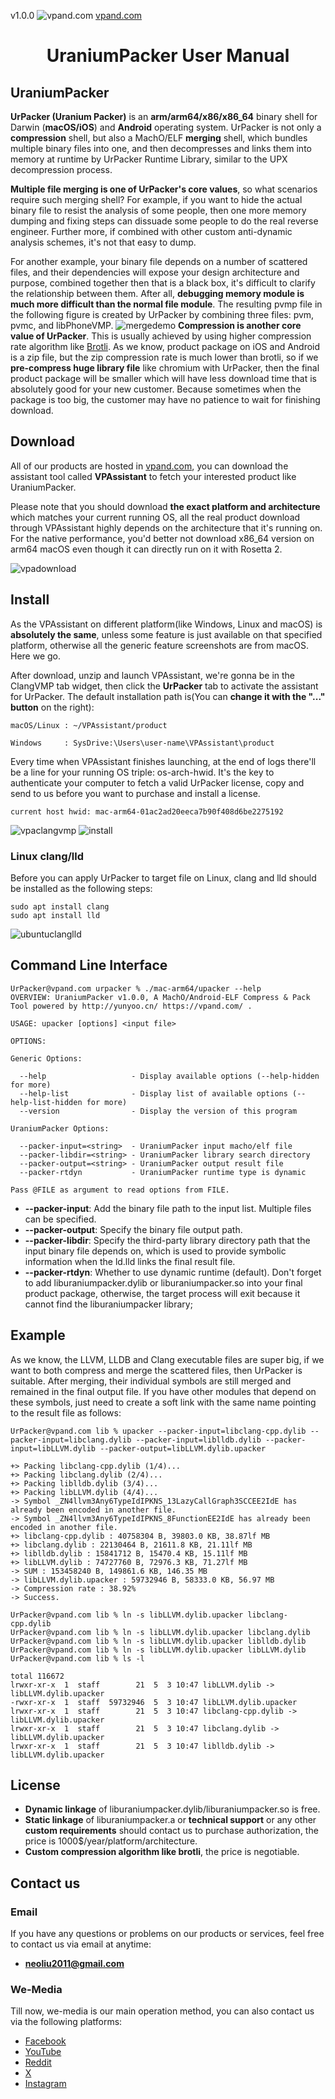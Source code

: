 v1.0.0
![vpand.com](https://raw.githubusercontent.com/vpand/imgres/main/vpand.png)
[vpand.com](https://vpand.com/)
#
# <p style="text-align:center;">UraniumPacker User Manual</p>
## UraniumPacker
**UrPacker (Uranium Packer)** is an **arm/arm64/x86/x86_64** binary shell for Darwin (**macOS/iOS**) and **Android** operating system. UrPacker is not only a **compression** shell, but also a MachO/ELF **merging** shell, which bundles multiple binary files into one, and then decompresses and links them into memory at runtime by UrPacker Runtime Library, similar to the UPX decompression process.

**Multiple file merging is one of UrPacker's core values**, so what scenarios require such merging shell? For example, if you want to hide the actual binary file to resist the analysis of some people, then one more memory dumping and fixing steps can dissuade some people to do the real reverse engineer. Further more, if combined with other custom anti-dynamic analysis schemes, it's not that easy to dump.

For another example, your binary file depends on a number of scattered files, and their dependencies will expose your design architecture and purpose, combined together then that is a black box, it's difficult to clarify the relationship between them. After all, **debugging memory module is much more difficult than the normal file module**. The resulting pvmp file in the following figure is created by UrPacker by combining three files: pvm, pvmc, and libPhoneVMP.
![mergedemo](https://raw.githubusercontent.com/vpand/imgres/main/urpacker/mergedemo-1.svg)
**Compression is another core value of UrPacker**. This is usually achieved by using higher compression rate algorithm like [Brotli](https://en.wikipedia.org/wiki/Brotli). As we know, product package on iOS and Android is a zip file, but the zip compression rate is much lower than brotli, so if we **pre-compress huge library file** like chromium with UrPacker, then the final product package will be smaller which will have less download time that is absolutely good for your new customer. Because sometimes when the package is too big, the customer may have no patience to wait for finishing download.
## Download
All of our products are hosted in [vpand.com](https://vpand.com/), you can download the assistant tool called **VPAssistant** to fetch your interested product like UraniumPacker.

Please note that you should download **the exact platform and architecture** which matches your current running OS, all the real product download through VPAssistant highly depends on the architecture that it's running on. For the native performance, you'd better not download x86_64 version on arm64 macOS even though it can directly run on it with Rosetta 2.

![vpadownload](https://raw.githubusercontent.com/vpand/imgres/main/vpadownload.jpg)
## Install
As the VPAssistant on different platform(like Windows, Linux and macOS) is **absolutely the same**, unless some feature is just available on that specified platform, otherwise all the generic feature screenshots are from macOS. Here we go.

After download, unzip and launch VPAssistant, we're gonna be in the ClangVMP tab widget, then click the **UrPacker** tab to activate the assistant for UrPacker. The default installation path is(You can **change it with the "..." button** on the right):
```
macOS/Linux : ~/VPAssistant/product

Windows     : SysDrive:\Users\user-name\VPAssistant\product
```
Every time when VPAssistant finishes launching, at the end of logs there'll be a line for your running OS triple: os-arch-hwid. It's the key to authenticate your computer to fetch a valid UrPacker license, copy and send to us before you want to purchase and install a license.
```
current host hwid: mac-arm64-01ac2ad20eeca7b90f408d6be2275192
```
![vpaclangvmp](https://raw.githubusercontent.com/vpand/imgres/main/ultimatevmp/vpaclangvmp.jpg)
![install](https://raw.githubusercontent.com/vpand/imgres/main/urpacker/install.png)
### Linux clang/lld
Before you can apply UrPacker to target file on Linux, clang and lld should be installed as the following steps:
```shell
sudo apt install clang
sudo apt install lld
```
![ubuntuclanglld](https://raw.githubusercontent.com/vpand/imgres/main/ubuntuclanglld.png)
## Command Line Interface
```shell
UrPacker@vpand.com urpacker % ./mac-arm64/upacker --help
OVERVIEW: UraniumPacker v1.0.0, A MachO/Android-ELF Compress & Pack Tool powered by http://yunyoo.cn/ https://vpand.com/ .

USAGE: upacker [options] <input file>

OPTIONS:

Generic Options:

  --help                   - Display available options (--help-hidden for more)
  --help-list              - Display list of available options (--help-list-hidden for more)
  --version                - Display the version of this program

UraniumPacker Options:

  --packer-input=<string>  - UraniumPacker input macho/elf file
  --packer-libdir=<string> - UraniumPacker library search directory
  --packer-output=<string> - UraniumPacker output result file
  --packer-rtdyn           - UraniumPacker runtime type is dynamic

Pass @FILE as argument to read options from FILE.
```
 * **--packer-input**: Add the binary file path to the input list. Multiple files can be specified. 
 * **--packer-output**: Specify the binary file output path. 
 * **--packer-libdir**: Specify the third-party library directory path that the input binary file depends on, which is used to provide symbolic information when the ld.lld links the final result file.
 * **--packer-rtdyn**: Whether to use dynamic runtime (default). Don't forget to add liburaniumpacker.dylib or liburaniumpacker.so into your final product package, otherwise, the target process will exit because it cannot find the liburaniumpacker library;
## Example
As we know, the LLVM, LLDB and Clang executable files are super big, if we want to both compress and merge the scattered files, then UrPacker is suitable. After merging, their individual symbols are still merged and remained in the final output file. If you have other modules that depend on these symbols, just need to create a soft link with the same name pointing to the result file as follows:
```shell
UrPacker@vpand.com lib % upacker --packer-input=libclang-cpp.dylib --packer-input=libclang.dylib --packer-input=liblldb.dylib --packer-input=libLLVM.dylib --packer-output=libLLVM.dylib.upacker

+> Packing libclang-cpp.dylib (1/4)...
+> Packing libclang.dylib (2/4)...
+> Packing liblldb.dylib (3/4)...
+> Packing libLLVM.dylib (4/4)...
-> Symbol _ZN4llvm3Any6TypeIdIPKNS_13LazyCallGraph3SCCEE2IdE has already been encoded in another file.
-> Symbol _ZN4llvm3Any6TypeIdIPKNS_8FunctionEE2IdE has already been encoded in another file.
+> libclang-cpp.dylib : 40758304 B, 39803.0 KB, 38.87lf MB 
+> libclang.dylib : 22130464 B, 21611.8 KB, 21.11lf MB 
+> liblldb.dylib : 15841712 B, 15470.4 KB, 15.11lf MB 
+> libLLVM.dylib : 74727760 B, 72976.3 KB, 71.27lf MB 
-> SUM : 153458240 B, 149861.6 KB, 146.35 MB
-> libLLVM.dylib.upacker : 59732946 B, 58333.0 KB, 56.97 MB
-> Compression rate : 38.92%
-> Success.

UrPacker@vpand.com lib % ln -s libLLVM.dylib.upacker libclang-cpp.dylib
UrPacker@vpand.com lib % ln -s libLLVM.dylib.upacker libclang.dylib    
UrPacker@vpand.com lib % ln -s libLLVM.dylib.upacker liblldb.dylib 
UrPacker@vpand.com lib % ln -s libLLVM.dylib.upacker libLLVM.dylib
UrPacker@vpand.com lib % ls -l

total 116672
lrwxr-xr-x  1  staff        21  5  3 10:47 libLLVM.dylib -> libLLVM.dylib.upacker
-rwxr-xr-x  1  staff  59732946  5  3 10:47 libLLVM.dylib.upacker
lrwxr-xr-x  1  staff        21  5  3 10:47 libclang-cpp.dylib -> libLLVM.dylib.upacker
lrwxr-xr-x  1  staff        21  5  3 10:47 libclang.dylib -> libLLVM.dylib.upacker
lrwxr-xr-x  1  staff        21  5  3 10:47 liblldb.dylib -> libLLVM.dylib.upacker
```
## License
 * **Dynamic linkage** of liburaniumpacker.dylib/liburaniumpacker.so is free.
 * **Static linkage** of liburaniumpacker.a or **technical support** or any other **custom requirements** should contact us to purchase authorization, the price is 1000$/year/platform/architecture.
 * **Custom compression algorithm like brotli**, the price is negotiable.
## Contact us
### Email
If you have any questions or problems on our products or services, feel free to contact us via email at anytime: 
 * **neoliu2011@gmail.com**
### We-Media
Till now, we-media is our main operation method, you can also contact us via the following platforms:
 * [Facebook](https://www.facebook.com/people/Jesse-Liu/61555693542797/)
 * [YouTube](https://www.youtube.com/@JesseVPAND/)
 * [Reddit](https://www.reddit.com/user/JesseVPAND/)
 * [X](https://twitter.com/JesseVPAND/)
 * [Instagram](https://www.instagram.com/jessevpand/)
